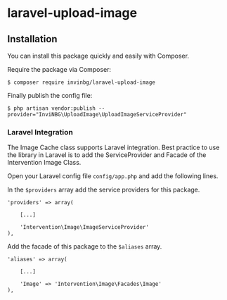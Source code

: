 # laravel-upload-image

## Installation

You can install this package quickly and easily with Composer.

Require the package via Composer:

    $ composer require invinbg/laravel-upload-image

Finally publish the config file:

    $ php artisan vendor:publish --provider="InviNBG\UploadImage\UploadImageServiceProvider"

### Laravel Integration

The Image Cache class supports Laravel integration. Best practice to use the library in Laravel is to add the ServiceProvider and Facade of the Intervention Image Class.

Open your Laravel config file `config/app.php` and add the following lines.

In the `$providers` array add the service providers for this package.

    'providers' => array(

        [...]

        'Intervention\Image\ImageServiceProvider'
    ),


Add the facade of this package to the `$aliases` array.

    'aliases' => array(

        [...]

        'Image' => 'Intervention\Image\Facades\Image'
    ),